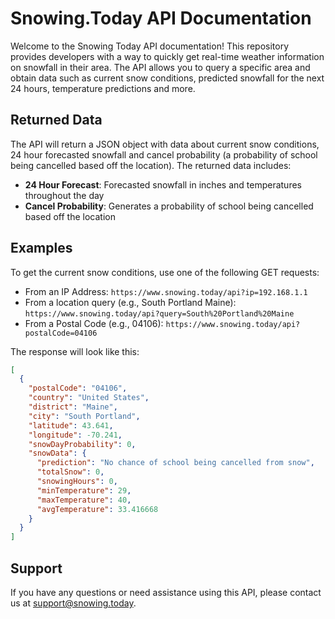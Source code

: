 # Snowing.Today API Documentation
Welcome to the Snowing Today API documentation! This repository provides developers with a way to quickly get real-time weather information on snowfall in their area. The API allows you to query a specific area and obtain data such as current snow conditions, predicted snowfall for the next 24 hours, temperature predictions and more. 

## Returned Data 
The API will return a JSON object with data about current snow conditions, 24 hour forecasted snowfall and cancel probability (a probability of school being cancelled based off the location). The returned data includes: 

 - **24 Hour Forecast**: Forecasted snowfall in inches and temperatures throughout the day
 - **Cancel Probability**: Generates a probability of school being cancelled based off the location

## Examples
To get the current snow conditions, use one of the following GET requests:
- From an IP Address: `https://www.snowing.today/api?ip=192.168.1.1`
- From a location query (e.g., South Portland Maine): `https://www.snowing.today/api?query=South%20Portland%20Maine`
- From a Postal Code (e.g., 04106): `https://www.snowing.today/api?postalCode=04106`

 The response will look like this: 
```json
[
  {
    "postalCode": "04106",
    "country": "United States",
    "district": "Maine",
    "city": "South Portland",
    "latitude": 43.641,
    "longitude": -70.241,
    "snowDayProbability": 0,
    "snowData": {
      "prediction": "No chance of school being cancelled from snow",
      "totalSnow": 0,
      "snowingHours": 0,
      "minTemperature": 29,
      "maxTemperature": 40,
      "avgTemperature": 33.416668
    }
  }
]
```
## Support 
If you have any questions or need assistance using this API, please contact us at [support@snowing.today](mailto:support@snowing.today).

